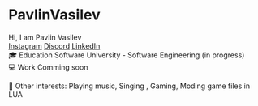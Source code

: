 # PavlinVasilev
Hi, I am Pavlin Vasilev <br>
[Instagram](https://www.instagram.com/jus7shad0w/) [Discord](https://discord.com/invite/v3DqNNY) [LinkedIn](https://www.linkedin.com/in/pavlin-vasilev-204a981b6/)<br>
🎓 Education
Software University - Software Engineering (in progress)<br>
💻 Work
Comming soon <br>

🤹 Other interests:
Playing music, Singing , Gaming, Moding game files in LUA
